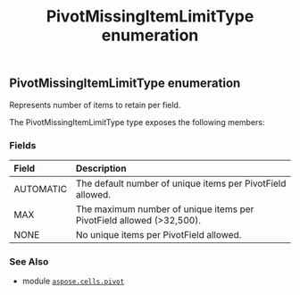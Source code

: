 ﻿---
title: PivotMissingItemLimitType enumeration
second_title: Aspose.Cells for Python via .NET API References
description: 
type: docs
weight: 360
url: /aspose.cells.pivot/pivotmissingitemlimittype/
is_root: false
---

## PivotMissingItemLimitType enumeration

Represents number of items to retain per field.



The PivotMissingItemLimitType type exposes the following members:

### Fields
| Field | Description |
| :- | :- |
| AUTOMATIC | The default number of unique items per PivotField allowed. |
| MAX | The maximum number of unique items per PivotField allowed (>32,500). |
| NONE | No unique items per PivotField allowed. |



### See Also
* module [`aspose.cells.pivot`](..)
